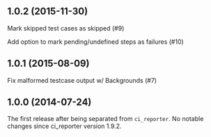 ## 1.0.2 (2015-11-30)

Mark skipped test cases as skipped (#9)

Add option to mark pending/undefined steps as failures (#10)

## 1.0.1 (2015-08-09)

Fix malformed testcase output w/ Backgrounds (#7)

## 1.0.0 (2014-07-24)

The first release after being separated from `ci_reporter`. No notable
changes since ci_reporter version 1.9.2.

